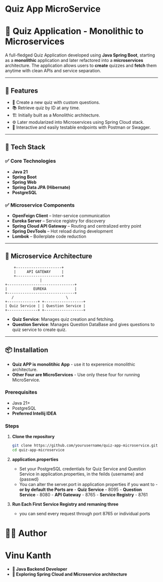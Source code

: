 # Quiz App MicroService
 
# 🧠 Quiz Application - Monolithic to Microservices

A full-fledged Quiz Application developed using **Java Spring Boot**, starting as a **monolithic** application and later refactored into a **microservices** architecture. The application allows users to **create** quizzes and **fetch** them anytime with clean APIs and service separation.

---

## 📌 Features

- 📝 Create a new quiz with custom questions.
- 📚 Retrieve quiz by ID at any time.
- 🏗️ Initially built as a Monolithic architecture.
- ⚙️ Later modularized into Microservices using Spring Cloud stack.
- 🧪 Interactive and easily testable endpoints with Postman or Swagger.

---

## 🧰 Tech Stack

### ✅ Core Technologies

- **Java 21**
- **Spring Boot**
- **Spring Web**
- **Spring Data JPA (Hibernate)**
- **PostgreSQL**

### ✅ Microservice Components

- **OpenFeign Client** – Inter-service communication
- **Eureka Server** – Service registry for discovery
- **Spring Cloud API Gateway** – Routing and centralized entry point
- **Spring DevTools** – Hot reload during development
- **Lombok** – Boilerplate code reduction

---

## 🧱 Microservice Architecture
        +---------------------+
        |     API GATEWAY     |
        +---------------------+
                    |
    +-------------------------------+
    |            EUREKA             |
    +-------------------------------+
       /                        \
    +--------------+ +------------------+
    | Quiz Service | | Question Service | 
    +--------------+ +------------------+ 

- **Quiz Service**: Manages quiz creation and fetching.
- **Question Service**: Manages Question DataBase and gives questions to quiz service to create quiz.

---

## 📦 Installation
 - **Quiz APP is monolitihic App** - use it to experenice monolithic architecture.
 - **Other Four are MicroServices** - Use only these four for running MicroService.

### Prerequisites

- Java 21+
- PostgreSQL
- **Preferred Intellij IDEA**

### Steps

1. **Clone the repository**
   ```bash
   git clone https://github.com/yourusername/quiz-app-microservice.git
   cd quiz-app-microservice

2. **application.properties**
   - Set your PostgreSQL credentials for Quiz Service and Question Service in application.properties, in the feilds {username} and {passwd}
   - You can alter the server.port in application properties if you want to
         - **or by default the Ports are**
         - **Quiz Service** - 8095
         - **Question Service** - 8080
         - **API Gateway** - 8765
         - **Service Registry** - 8761

3. **Run Each First Service Registry and remaning three**
   - you can send every request through port 8765 or individual ports



# 🧑‍💻 Author
# Vinu Kanth
  - **💼 Java Backend Developer**
  - **🌱 Exploring Spring Cloud and Microservice architecture**
